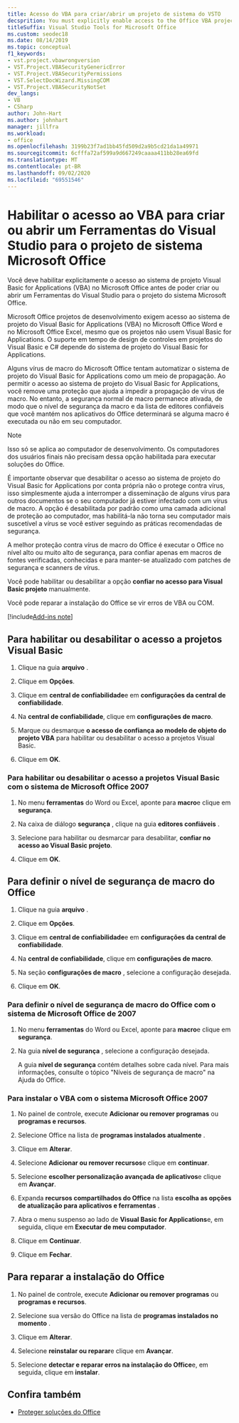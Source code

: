 ```yaml
---
title: Acesso do VBA para criar/abrir um projeto de sistema do VSTO
decsprition: You must explicitly enable access to the Office VBA project system before you can create or open a Visual Studio Tools for Office system project
titleSuffix: Visual Studio Tools for Microsoft Office
ms.custom: seodec18
ms.date: 08/14/2019
ms.topic: conceptual
f1_keywords:
- vst.project.vbawrongversion
- VST.Project.VBASecurityGenericError
- VST.Project.VBASecurityPermissions
- VST.SelectDocWizard.MissingCOM
- VST.Project.VBASecurityNotSet
dev_langs:
- VB
- CSharp
author: John-Hart
ms.author: johnhart
manager: jillfra
ms.workload:
- office
ms.openlocfilehash: 3199b23f7ad1bb45fd509d2a9b5cd21da1a49971
ms.sourcegitcommit: 6cfffa72af599a9d667249caaaa411bb28ea69fd
ms.translationtype: MT
ms.contentlocale: pt-BR
ms.lasthandoff: 09/02/2020
ms.locfileid: "69551546"
---
```

# <a name="enable-access-to-vba-to-create-or-open-a-visual-studio-tools-for-the-microsoft-office-system-project"></a>Habilitar o acesso ao VBA para criar ou abrir um Ferramentas do Visual Studio para o projeto de sistema Microsoft Office

Você deve habilitar explicitamente o acesso ao sistema de projeto Visual Basic for Applications (VBA) no Microsoft Office antes de poder criar ou abrir um Ferramentas do Visual Studio para o projeto do sistema Microsoft Office.

 Microsoft Office projetos de desenvolvimento exigem acesso ao sistema de projeto do Visual Basic for Applications (VBA) no Microsoft Office Word e no Microsoft Office Excel, mesmo que os projetos não usem Visual Basic for Applications. O suporte em tempo de design de controles em projetos do Visual Basic e C# depende do sistema de projeto do Visual Basic for Applications.

 Alguns vírus de macro do Microsoft Office tentam automatizar o sistema de projeto do Visual Basic for Applications como um meio de propagação. Ao permitir o acesso ao sistema de projeto do Visual Basic for Applications, você remove uma proteção que ajuda a impedir a propagação de vírus de macro. No entanto, a segurança normal de macro permanece ativada, de modo que o nível de segurança da macro e da lista de editores confiáveis que você mantém nos aplicativos do Office determinará se alguma macro é executada ou não em seu computador.

> [!NOTE]
> Isso só se aplica ao computador de desenvolvimento. Os computadores dos usuários finais não precisam dessa opção habilitada para executar soluções do Office.

 É importante observar que desabilitar o acesso ao sistema de projeto do Visual Basic for Applications por conta própria não o protege contra vírus, isso simplesmente ajuda a interromper a disseminação de alguns vírus para outros documentos se o seu computador já estiver infectado com um vírus de macro. A opção é desabilitada por padrão como uma camada adicional de proteção ao computador, mas habilitá-la não torna seu computador mais suscetível a vírus se você estiver seguindo as práticas recomendadas de segurança.

 A melhor proteção contra vírus de macro do Office é executar o Office no nível alto ou muito alto de segurança, para confiar apenas em macros de fontes verificadas, conhecidas e para manter-se atualizado com patches de segurança e scanners de vírus.

 Você pode habilitar ou desabilitar a opção **confiar no acesso para Visual Basic projeto** manualmente.

 Você pode reparar a instalação do Office se vir erros de VBA ou COM.

[!include[Add-ins note](includes/addinsnote.md)]

## <a name="to-enable-or-disable-access-to-visual-basic-projects"></a>Para habilitar ou desabilitar o acesso a projetos Visual Basic

1. Clique na guia **arquivo** .

2. Clique em **Opções**.

3. Clique em **central de confiabilidade**e em **configurações da central de confiabilidade**.

4. Na **central de confiabilidade**, clique em **configurações de macro**.

5. Marque ou desmarque **o acesso de confiança ao modelo de objeto do projeto VBA** para habilitar ou desabilitar o acesso a projetos Visual Basic.

6. Clique em **OK**.

### <a name="to-enable-or-disable-access-to-visual-basic-projects-with-the-2007-microsoft-office-system"></a>Para habilitar ou desabilitar o acesso a projetos Visual Basic com o sistema de Microsoft Office 2007

1. No menu **ferramentas** do Word ou Excel, aponte para **macro**e clique em **segurança**.

2. Na caixa de diálogo **segurança** , clique na guia **editores confiáveis** .

3. Selecione para habilitar ou desmarcar para desabilitar, **confiar no acesso ao Visual Basic projeto**.

4. Clique em **OK**.

## <a name="to-set-your-office-macro-security-level"></a>Para definir o nível de segurança de macro do Office

1. Clique na guia **arquivo** .

2. Clique em **Opções**.

3. Clique em **central de confiabilidade**e em **configurações da central de confiabilidade**.

4. Na **central de confiabilidade**, clique em **configurações de macro**.

5. Na seção **configurações de macro** , selecione a configuração desejada.

6. Clique em **OK**.

### <a name="to-set-your-office-macro-security-level-with-the-2007-microsoft-office-system"></a>Para definir o nível de segurança de macro do Office com o sistema de Microsoft Office de 2007

1. No menu **ferramentas** do Word ou Excel, aponte para **macro**e clique em **segurança**.

2. Na guia **nível de segurança** , selecione a configuração desejada.

    A guia **nível de segurança** contém detalhes sobre cada nível. Para mais informações, consulte o tópico "Níveis de segurança de macro" na Ajuda do Office.

### <a name="to-install-vba-with-the-2007-microsoft-office-system"></a>Para instalar o VBA com o sistema Microsoft Office 2007

1. No painel de controle, execute **Adicionar ou remover programas** ou **programas e recursos**.

2. Selecione Office na lista de **programas instalados atualmente** .

3. Clique em **Alterar**.

4. Selecione **Adicionar ou remover recursos**e clique em **continuar**.

5. Selecione **escolher personalização avançada de aplicativos**e clique em **Avançar**.

6. Expanda **recursos compartilhados do Office** na lista **escolha as opções de atualização para aplicativos e ferramentas** .

7. Abra o menu suspenso ao lado de **Visual Basic for Applications**e, em seguida, clique em **Executar de meu computador**.

8. Clique em **Continuar**.

9. Clique em **Fechar**.

## <a name="to-repair-your-installation-of-office"></a>Para reparar a instalação do Office

1. No painel de controle, execute **Adicionar ou remover programas** ou **programas e recursos**.

2. Selecione sua versão do Office na lista de **programas instalados no momento** .

3. Clique em **Alterar**.

4. Selecione **reinstalar ou reparar**e clique em **Avançar**.

5. Selecione **detectar e reparar erros na instalação do Office**e, em seguida, clique em **instalar**.

## <a name="see-also"></a>Confira também
- [Proteger soluções do Office](../vsto/securing-office-solutions.md)
